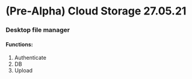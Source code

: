 <h1>(Pre-Alpha) Cloud Storage 27.05.21</h1>
<h3>Desktop file manager</h3>
<h4>Functions:</h4>
<ol>
    <li>Authenticate</li>
    <li>DB</li>
    <li>Upload</li>
</ol>